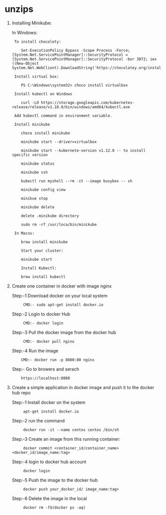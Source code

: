 # unzips

1) Installing Minikube:
     
      In Windows:

        To install chocolety:

           Set-ExecutionPolicy Bypass -Scope Process -Force; [System.Net.ServicePointManager]::SecurityProtocol = [System.Net.ServicePointManager]::SecurityProtocol -bor 3072; iex ((New-Object System.Net.WebClient).DownloadString('https://chocolatey.org/install.ps1'))

        Install virtual box:

           PS C:\Windows\system32> choco install virtualbox
    
        Install kubectl on Windows

           curl -LO https://storage.googleapis.com/kubernetes-release/release/v1.18.0/bin/windows/amd64/kubectl.exe

        Add kubectl command in environment variable.
    
        Install minikube

           choco install minikube

           minikube start --driver=virtualbox

           minikube start --kubernete-version v1.12.0 -- to install specific version

           minikube status

           minikube ssh

           kubectl run myshell --rm -it --image busybox -- sh

           minikube config view

           minikue stop

           minikube delete

           delete .minikube directory

           sudo rm -rf /usr/loca/bin/minikube

        In Macos:
     
           brew install minikube

           Start your cluster:

           minikube start
    
           Install Kubectl:

           brew install kubectl

2)  Create one container in docker with image nginx

    Step:-1  Download docker on your local system
             
             CMD:- sudo apt-get install docker.io

    Step:-2  Login to docker Hub

             CMD:- docker login
 
    Step:-3  Pull the docker image from the docker hub

             CMD:- docker pull nginx     

    Step:-4  Run the image

            CMD:- docker run -p 8080:80 nginx

    Step:-  Go to browers and serach

            https://localhost:8080    


3)  Create a simple application in docker image and push it to the docker hub repo
 
    Step:-1  Install docker on the system
     
             apt-get install docker.io

    Step:-2  run the command 

             docker run -it --name centos centos /bin/sh

    Step:-3  Create an image from this running container:

             docker commit <container_id/container_name> <docker_id/image_name:tag> 

    Step:-4  login to docker hub account
     
             docker login

    Step:-5  Push the image to the docker hub

             docker push your_docker_id/ image_name:tag> 

    Step:-6  Delete the image in the local

             docker rm -f$(docker ps -aq)                 

                                        
    

